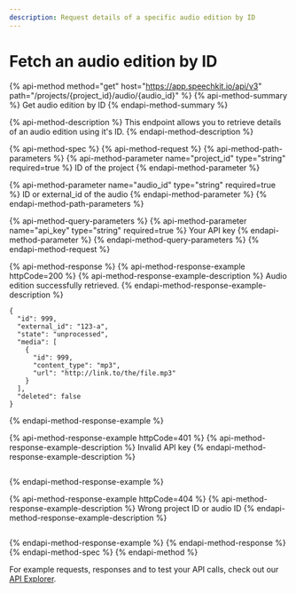 ```yaml
---
description: Request details of a specific audio edition by ID
---
```


# Fetch an audio edition by ID

{% api-method method="get" host="https://app.speechkit.io/api/v3" path="/projects/{project\_id}/audio/{audio\_id}" %}
{% api-method-summary %}
Get audio edition by ID
{% endapi-method-summary %}

{% api-method-description %}
This endpoint allows you to retrieve details of an audio edition using it's ID.
{% endapi-method-description %}

{% api-method-spec %}
{% api-method-request %}
{% api-method-path-parameters %}
{% api-method-parameter name="project\_id" type="string" required=true %}
ID of the project
{% endapi-method-parameter %}

{% api-method-parameter name="audio\_id" type="string" required=true %}
ID or external\_id of the audio
{% endapi-method-parameter %}
{% endapi-method-path-parameters %}

{% api-method-query-parameters %}
{% api-method-parameter name="api\_key" type="string" required=true %}
Your API key
{% endapi-method-parameter %}
{% endapi-method-query-parameters %}
{% endapi-method-request %}

{% api-method-response %}
{% api-method-response-example httpCode=200 %}
{% api-method-response-example-description %}
Audio edition successfully retrieved.
{% endapi-method-response-example-description %}

```
{
  "id": 999,
  "external_id": "123-a",
  "state": "unprocessed",
  "media": [
    {
      "id": 999,
      "content_type": "mp3",
      "url": "http://link.to/the/file.mp3"
    }
  ],
  "deleted": false
}
```
{% endapi-method-response-example %}

{% api-method-response-example httpCode=401 %}
{% api-method-response-example-description %}
Invalid API key
{% endapi-method-response-example-description %}

```

```
{% endapi-method-response-example %}

{% api-method-response-example httpCode=404 %}
{% api-method-response-example-description %}
Wrong project ID or audio ID
{% endapi-method-response-example-description %}

```

```
{% endapi-method-response-example %}
{% endapi-method-response %}
{% endapi-method-spec %}
{% endapi-method %}

For example requests, responses and to test your API calls, check out our [API Explorer](https://staging-app.speechkit.io/api/documentation).

